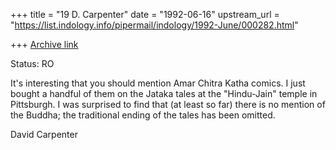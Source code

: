 +++
title = "19 D. Carpenter"
date = "1992-06-16"
upstream_url = "https://list.indology.info/pipermail/indology/1992-June/000282.html"

+++
[Archive link](https://list.indology.info/pipermail/indology/1992-June/000282.html)

Status: RO

It's interesting that you should mention Amar Chitra Katha comics.
I just bought a handful of them on the Jataka tales at the
"Hindu-Jain" temple in Pittsburgh.  I was surprised to find that
(at least so far) there is no mention of the Buddha; the
traditional ending of the tales has been omitted.

David Carpenter




